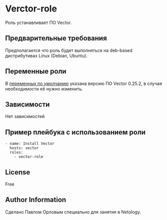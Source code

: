 Verctor-role
=========

Роль устанавливает ПО Vector.

Предварительные требования
------------

Предполагается что роль будет выполняться на deb-based дистрибутивах Linux (Debian, Ubuntu).

Переменные роли
--------------

В [переменных по умолчанию](./defaults/main.yml) указана версию ПО Vector 0.25.2, в случае необходимости её нужно изменить.

Зависимости
------------

Нет зависимостей

Пример плейбука с использованием роли
----------------
```
- name: Install Vector
  hosts: vector
  roles:
    - vector-role
```

License
-------

Free

Author Information
------------------

Сделано Павлом Орловым специально для занятия в Netology.
